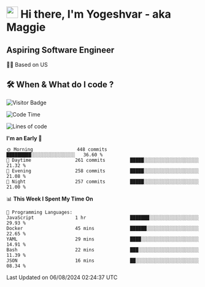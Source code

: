 <h1><img src="https://emojis.slackmojis.com/emojis/images/1531849430/4246/blob-sunglasses.gif?1531849430" width="30"/> Hi there, I'm Yogeshvar - aka Maggie</h1>

## Aspiring Software Engineer
🏂🏻  Based on US 

## 🛠 When & What do I code ?  

![Visitor Badge](https://visitor-badge.feriirawann.repl.co?username=yogeshvar&repo=yogeshvar&label=Visitors&style=plastic&color=%23457BFF&contentType=svg)

<!--START_SECTION:waka-->
![Code Time](http://img.shields.io/badge/Code%20Time-2%2C919%20hrs%2051%20mins-blue)

![Lines of code](https://img.shields.io/badge/From%20Hello%20World%20I%27ve%20Written-4.1%20million%20lines%20of%20code-blue)

**I'm an Early 🐤** 

```text
🌞 Morning                448 commits         █████████░░░░░░░░░░░░░░░░   36.60 % 
🌆 Daytime                261 commits         █████░░░░░░░░░░░░░░░░░░░░   21.32 % 
🌃 Evening                258 commits         █████░░░░░░░░░░░░░░░░░░░░   21.08 % 
🌙 Night                  257 commits         █████░░░░░░░░░░░░░░░░░░░░   21.00 % 
```


📊 **This Week I Spent My Time On** 

```text
💬 Programming Languages: 
JavaScript               1 hr                ███████░░░░░░░░░░░░░░░░░░   29.93 % 
Docker                   45 mins             ██████░░░░░░░░░░░░░░░░░░░   22.65 % 
YAML                     29 mins             ████░░░░░░░░░░░░░░░░░░░░░   14.91 % 
Bash                     22 mins             ███░░░░░░░░░░░░░░░░░░░░░░   11.39 % 
JSON                     16 mins             ██░░░░░░░░░░░░░░░░░░░░░░░   08.34 % 
```


 Last Updated on 06/08/2024 02:24:37 UTC
<!--END_SECTION:waka-->
